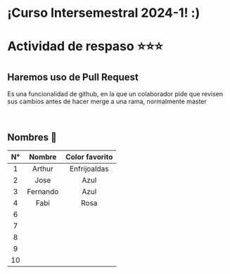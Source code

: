 
# ¡Curso Intersemestral 2024-1! :)

# Actividad de respaso ⭐⭐⭐
## Haremos uso de Pull Request
Es una funcionalidad de github, en la que un colaborador pide que revisen sus cambios antes de hacer merge a una rama, normalmente master

<br>

## Nombres 🌝
|**N°**|**Nombre**|**Color favorito**|
|:----:|:--------:|:-------:|
|1| Arthur | Enfrijoaldas |
|2| Jose   | Azul         |
|3| Fernando  | Azul  |
|4|Fabi  |  Rosa |
|6|   |   |
|7|   |   |
|8|   |   |
|9|   |   |
|10|  |   |



